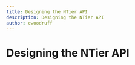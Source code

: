 ```yaml
---
title: Designing the NTier API
description: Designing the NTier API
author: cwoodruff
---
```

# Designing the NTier API